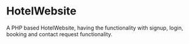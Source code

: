 # HotelWebsite
A PHP based HotelWebsite, having the functionality with signup, login, booking and contact request functionality.
